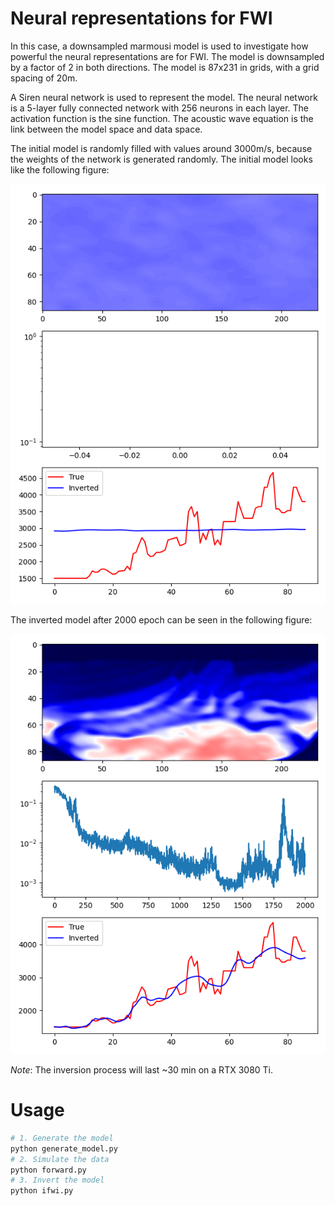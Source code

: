 # Neural representations for FWI

In this case, a downsampled marmousi model is used to investigate how powerful the neural representations are for FWI. The model is downsampled by a factor of 2 in both directions. The model is 87x231 in grids, with a grid spacing of 20m. 

A Siren neural network is used to represent the model. The neural network is a 5-layer fully connected network with 256 neurons in each layer. The activation function is the sine function. The acoustic wave equation is the link between the model space and data space.

The initial model is randomly filled with values around 3000m/s, because the weights of the network is generated randomly. The initial model looks like the following figure:

![Initial model](_figures_/0000.png)

The inverted model after 2000 epoch can be seen in the following figure:

![Inverted model](_figures_/2000.png)

*Note*: The inversion process will last ~30 min on a RTX 3080 Ti.

# Usage

```bash
# 1. Generate the model
python generate_model.py
# 2. Simulate the data
python forward.py
# 3. Invert the model
python ifwi.py
```